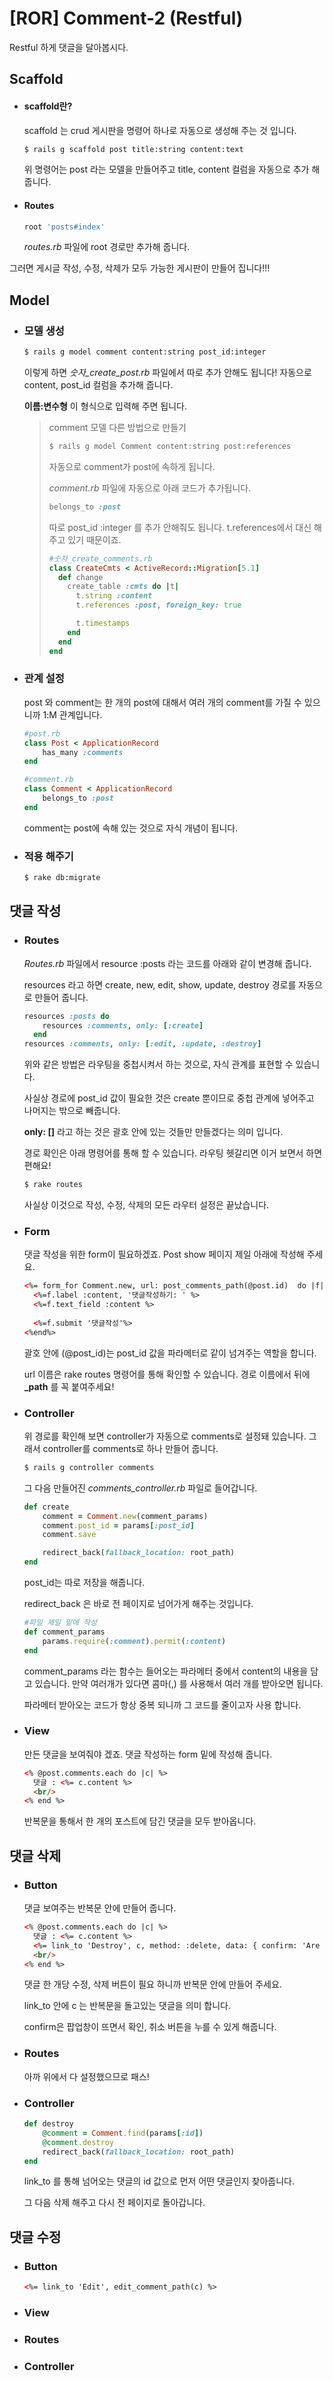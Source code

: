 # [ROR] Comment-2 (Restful)

Restful 하게 댓글을 달아봅시다.



## Scaffold

- #### scaffold란?

  scaffold 는 crud 게시판을 명령어 하나로 자동으로 생성해 주는 것 입니다.

  ~~~cmd
  $ rails g scaffold post title:string content:text
  ~~~

  위 명령어는 post 라는 모델을 만들어주고 title, content 컬럼을 자동으로 추가 해 줍니다.

- #### Routes

  ```ruby
  root 'posts#index'
  ```

  *routes.rb* 파일에 root 경로만 추가해 줍니다.


그러면 게시글 작성, 수정, 삭제가 모두 가능한 게시판이 만들어 집니다!!!



## Model

- ### 모델 생성

  ~~~cmd
  $ rails g model comment content:string post_id:integer
  ~~~

  이렇게 하면 *숫자_create_post.rb* 파일에서 따로 추가 안해도 됩니다! 자동으로 content, post_id 컬럼을 추가해 줍니다.

  **이름:변수형** 이 형식으로 입력해 주면 됩니다.



  > comment 모델 다른 방법으로 만들기
  >
  > ```cmd
  > $ rails g model Comment content:string post:references
  > ```
  >
  > 자동으로 comment가 post에 속하게 됩니다.
  >
  >
  >
  > *comment.rb* 파일에 자동으로 아래 코드가 추가됩니다.
  >
  > ```ruby
  > belongs_to :post
  > ```
  >
  >
  >
  > 따로 post_id :integer 를 추가 안해줘도 됩니다. t.references에서 대신 해주고 있기 때문이죠.
  >
  > ```ruby
  > #숫자_create_comments.rb
  > class CreateCmts < ActiveRecord::Migration[5.1]
  >   def change
  >     create_table :cmts do |t|
  >       t.string :content
  >       t.references :post, foreign_key: true
  > 
  >       t.timestamps
  >     end
  >   end
  > end 
  > ```



- ### 관계 설정

  post 와 comment는 한 개의 post에 대해서 여러 개의 comment를 가질 수 있으니까 1:M 관계입니다.

  ```ruby
  #post.rb
  class Post < ApplicationRecord
      has_many :comments
  end
  ```

  ```ruby
  #comment.rb
  class Comment < ApplicationRecord
      belongs_to :post
  end
  ```

   comment는 post에 속해 있는 것으로 자식 개념이 됩니다.



- ### 적용 해주기

  ```cmd
  $ rake db:migrate
  ```





## 댓글 작성

- ### Routes

  *Routes.rb* 파일에서  resource :posts 라는 코드를 아래와 같이 변경해 줍니다.

  resources 라고 하면 create, new, edit, show, update, destroy 경로를 자동으로 만들어 줍니다.

  ```ruby
  resources :posts do
      resources :comments, only: [:create]
    end
  resources :comments, only: [:edit, :update, :destroy]
  ```

  위와 같은 방법은 라우팅을 중첩시켜서 하는 것으로, 자식 관계를 표현할 수 있습니다.

  사실상 경로에 post_id 값이 필요한 것은 create 뿐이므로 중첩 관계에 넣어주고 나머지는 밖으로 빼줍니다.

  **only: []** 라고 하는 것은 괄호 안에 있는 것들만 만들겠다는 의미 입니다.



  경로 확인은 아래 명령어를 통해 할 수 있습니다. 라우팅 헷갈리면 이거 보면서 하면 편해요!

  ```cmd
  $ rake routes
  ```



  사실상 이것으로 작성, 수정, 삭제의 모든 라우터 설정은 끝났습니다.

- ### Form

  댓글 작성을 위한 form이 필요하겠죠. Post show 페이지 제일 아래에 작성해 주세요.

  ~~~html
  <%= form_for Comment.new, url: post_comments_path(@post.id)  do |f| %>
    <%=f.label :content, '댓글작성하기: ' %>
    <%=f.text_field :content %>
    
    <%=f.submit '댓글작성'%>
  <%end%>
  ~~~

  괄호 안에 (@post_id)는 post_id 값을 파라메터로 같이 넘겨주는 역할을 합니다.

  url 이름은 rake routes 명령어를 통해 확인할 수 있습니다. 경로 이름에서 뒤에 **_path** 를 꼭 붙여주세요!



- ### Controller

  위 경로를 확인해 보면 controller가 자동으로 comments로 설정돼 있습니다. 그래서 controller를 comments로 하나 만들어 줍니다.

  ~~~cmd
  $ rails g controller comments
  ~~~



  그 다음 만들어진 *comments_controller.rb* 파일로 들어갑니다.

  ~~~Ruby
  def create
      comment = Comment.new(comment_params)
      comment.post_id = params[:post_id]
      comment.save
  
      redirect_back(fallback_location: root_path) 
  end
  ~~~

  post_id는 따로 저장을 해줍니다.

  redirect_back 은 바로 전 페이지로 넘어가게 해주는 것입니다.



  ~~~ruby
  #파일 제일 밑에 작성
  def comment_params
      params.require(:comment).permit(:content)
  end
  ~~~

  comment_params 라는 함수는 들어오는 파라메터 중에서 content의 내용을 담고 있습니다. 만약 여러개가 있다면 콤마(,) 를 사용해서 여러 개를 받아오면 됩니다.

   파라메터 받아오는 코드가 항상 중복 되니까 그 코드를 줄이고자 사용 합니다.

- ### View

  만든 댓글을 보여줘야 겠죠. 댓글 작성하는 form 밑에 작성해 줍니다.

  ~~~html
  <% @post.comments.each do |c| %> 
  	댓글 : <%= c.content %>
  	<br/>
  <% end %>
  ~~~

  반복문을 통해서 한 개의 포스트에 담긴 댓글을 모두 받아옵니다.



## 댓글 삭제

- ### Button

  댓글 보여주는 반복문 안에 만들어 줍니다.

  ~~~html
  <% @post.comments.each do |c| %> 
    댓글 : <%= c.content %>
    <%= link_to 'Destroy', c, method: :delete, data: { confirm: 'Are you sure?' } %>
    <br/>
  <% end %>
  ~~~

  댓글 한 개당 수정, 삭제 버튼이 필요 하니까 반복문 안에 만들어 주세요.

   link_to 안에 c 는 반복문을 돌고있는 댓글을 의미 합니다.

  confirm은 팝업창이 뜨면서 확인, 취소 버튼을 누를 수 있게 해줍니다.

- ### Routes

  아까 위에서 다 설정했으므로 패스!

- ### Controller

  ~~~ruby
  def destroy
      @comment = Comment.find(params[:id])
      @comment.destroy
      redirect_back(fallback_location: root_path)
  end
  ~~~

  link_to 를 통해 넘어오는 댓글의 id 값으로 먼저 어떤 댓글인지 찾아줍니다.

  그 다음 삭제 해주고 다시 전 페이지로 돌아갑니다.





## 댓글 수정

- ### Button

  ~~~html
  <%= link_to 'Edit', edit_comment_path(c) %>
  ~~~

- ### View

- ### Routes

- ### Controller
